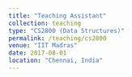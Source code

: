 ```yaml
---
title: "Teaching Assistant"
collection: teaching
type: "CS2800 (Data Structures)"
permalink: /teaching/cs2800
venue: "IIT Madras"
date: 2017-08-01
location: "Chennai, India"
---
```


